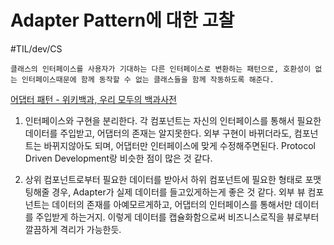 # Adapter Pattern에 대한 고찰 
#TIL/dev/CS

```
클래스의 인터페이스를 사용자가 기대하는 다른 인터페이스로 변환하는 패턴으로, 호환성이 없는 인터페이스때문에 함께 동작할 수 없는 클래스들을 함께 작동하도록 해준다. 
```

[어댑터 패턴 - 위키백과, 우리 모두의 백과사전](https://ko.wikipedia.org/wiki/%EC%96%B4%EB%8C%91%ED%84%B0_%ED%8C%A8%ED%84%B4)

1. 인터페이스와 구현을 분리한다. 각 컴포넌트는 자신의 인터페이스를 통해서 필요한 데이터를 주입받고, 어댑터의 존재는 알지못한다. 외부 구현이 바뀌더라도, 컴포넌트는 바뀌지않아도 되며, 어댑터만 인터페이스에 맞게 수정해주면된다.  Protocol Driven Development랑 비슷한 점이 많은 것 같다. 

2. 상위 컴포넌트로부터 필요한 데이터를 받아서 하위 컴포넌트에 필요한 형태로 포맷팅해줄 경우, Adapter가 실제 데이터를 들고있게하는게 좋은 것 같다. 외부 뷰 컴포넌트는 데이터의 존재를 아예모르게하고, 어댑터의 인터페이스를 통해서만 데이터를 주입받게 하는거지. 이렇게 데이터를 캡슐화함으로써 비즈니스로직을 뷰로부터 깔끔하게 격리가 가능한듯. 

